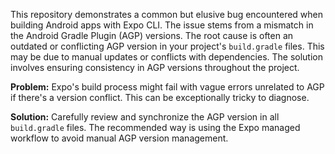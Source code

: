 This repository demonstrates a common but elusive bug encountered when building Android apps with Expo CLI. The issue stems from a mismatch in the Android Gradle Plugin (AGP) versions.  The root cause is often an outdated or conflicting AGP version in your project's `build.gradle` files. This may be due to manual updates or conflicts with dependencies. The solution involves ensuring consistency in AGP versions throughout the project.

**Problem:** Expo's build process might fail with vague errors unrelated to AGP if there's a version conflict.  This can be exceptionally tricky to diagnose.

**Solution:** Carefully review and synchronize the AGP version in all `build.gradle` files. The recommended way is using the Expo managed workflow to avoid manual AGP version management.